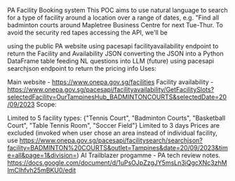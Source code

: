 PA Facility Booking system
This POC aims to use natural language to search for a type of facility around a location over a range of dates, e.g. "Find all badminton courts around Mapletree Business Centre for next Tue-Thur. To avoid the security red tapes accessing the API, we'll be

using the public PA website
using pacesapi facilityavailability endpoint to return the Facility and Availability JSON
converting the JSON into a Python DataFrame table
feeding NL questions into LLM
(future) using pacesapi searchjson endpoint to return the pricing info
Uses:

Main website - https://www.onepa.gov.sg/facilities
Facility availability - https://www.onepa.gov.sg/pacesapi/facilityavailability/GetFacilitySlots?selectedFacility=OurTampinesHub_BADMINTONCOURTS&selectedDate=20/09/2023
Scope:

Limited to 5 facility types: {"Tennis Court", "Badminton Courts", "Basketball Court", "Table Tennis Room", "Soccer Field"}
Limited to 3 days
Prices are excluded (invoked when user chose an area instead of individual facility, use https://www.onepa.gov.sg/pacesapi/facilitysearch/searchjson?facility=BADMINTON%20COURTS&outlet=Tampines&date=20/09/2023&time=all&page=1&division=)
AI Trailblazer progamme - PA tech review notes. https://docs.google.com/document/d/1uPsOJpZzgJY5msLn3iQgcXNc3zhMImClhfvh25mBKU0/edit
